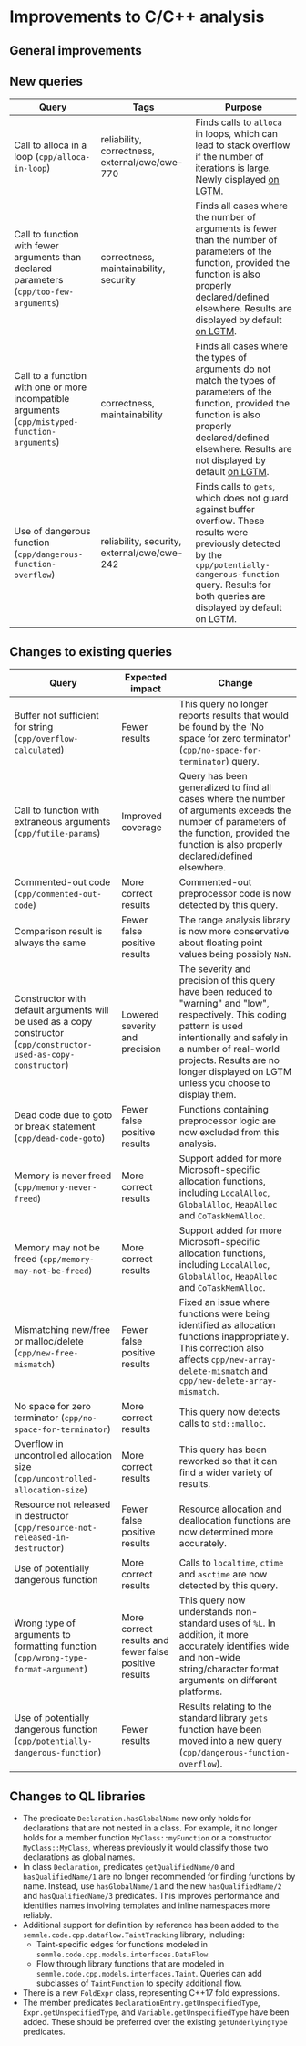 # Improvements to C/C++ analysis

## General improvements

## New queries

| **Query**                   | **Tags**  | **Purpose**                                                        |
|-----------------------------|-----------|--------------------------------------------------------------------|
| Call to alloca in a loop (`cpp/alloca-in-loop`) | reliability, correctness, external/cwe/cwe-770 | Finds calls to `alloca` in loops, which can lead to stack overflow if the number of iterations is large.  Newly displayed [on LGTM](https://lgtm.com/rules/1508831665988/). |
| Call to function with fewer arguments than declared parameters (`cpp/too-few-arguments`) | correctness, maintainability, security | Finds all cases where the number of arguments is fewer than the number of parameters of the function, provided the function is also properly declared/defined elsewhere. Results are displayed by default [on LGTM](https://lgtm.com/rules/1508860726279/). |
| Call to a function with one or more incompatible arguments (`cpp/mistyped-function-arguments`) | correctness, maintainability | Finds all cases where the types of arguments do not match the types of parameters of the function, provided the function is also properly declared/defined elsewhere. Results are not displayed by default [on LGTM](https://lgtm.com/rules/1508849286093/). |
| Use of dangerous function (`cpp/dangerous-function-overflow`) | reliability, security, external/cwe/cwe-242 | Finds calls to `gets`, which does not guard against buffer overflow. These results were previously detected by the `cpp/potentially-dangerous-function` query. Results for both queries are displayed by default on LGTM. |

## Changes to existing queries

| **Query**                  | **Expected impact**    | **Change**                                                       |
|----------------------------|------------------------|------------------------------------------------------------------|
| Buffer not sufficient for string (`cpp/overflow-calculated`) | Fewer results | This query no longer reports results that would be found by the 'No space for zero terminator' (`cpp/no-space-for-terminator`) query. |
| Call to function with extraneous arguments (`cpp/futile-params`) | Improved coverage | Query has been generalized to find all cases where the number of arguments exceeds the number of parameters of the function, provided the function is also properly declared/defined elsewhere. |
| Commented-out code (`cpp/commented-out-code`) | More correct results | Commented-out preprocessor code is now detected by this query. |
| Comparison result is always the same | Fewer false positive results | The range analysis library is now more conservative about floating point values being possibly `NaN`. |
| Constructor with default arguments will be used as a copy constructor (`cpp/constructor-used-as-copy-constructor`) | Lowered severity and precision | The severity and precision of this query have been reduced to "warning" and "low", respectively. This coding pattern is used intentionally and safely in a number of real-world projects. Results are no longer displayed on LGTM unless you choose to display them. |
| Dead code due to goto or break statement (`cpp/dead-code-goto`) | Fewer false positive results | Functions containing preprocessor logic are now excluded from this analysis. |
| Memory is never freed (`cpp/memory-never-freed`) | More correct results | Support added for more Microsoft-specific allocation functions, including `LocalAlloc`, `GlobalAlloc`, `HeapAlloc` and `CoTaskMemAlloc`. |
| Memory may not be freed (`cpp/memory-may-not-be-freed`) | More correct results | Support added for more Microsoft-specific allocation functions, including `LocalAlloc`, `GlobalAlloc`, `HeapAlloc` and `CoTaskMemAlloc`. |
| Mismatching new/free or malloc/delete (`cpp/new-free-mismatch`) | Fewer false positive results | Fixed an issue where functions were being identified as allocation functions inappropriately.  This correction also affects `cpp/new-array-delete-mismatch` and `cpp/new-delete-array-mismatch`. |
| No space for zero terminator (`cpp/no-space-for-terminator`) | More correct results | This query now detects calls to `std::malloc`. |
| Overflow in uncontrolled allocation size (`cpp/uncontrolled-allocation-size`) | More correct results | This query has been reworked so that it can find a wider variety of results. |
| Resource not released in destructor (`cpp/resource-not-released-in-destructor`) | Fewer false positive results | Resource allocation and deallocation functions are now determined more accurately. |
| Use of potentially dangerous function | More correct results | Calls to `localtime`, `ctime` and `asctime` are now detected by this query. |
| Wrong type of arguments to formatting function (`cpp/wrong-type-format-argument`) | More correct results and fewer false positive results | This query now understands non-standard uses of `%L`. In addition, it more accurately identifies wide and non-wide string/character format arguments on different platforms. |
| Use of potentially dangerous function (`cpp/potentially-dangerous-function`) | Fewer results | Results relating to the standard library `gets` function have been moved into a new query (`cpp/dangerous-function-overflow`). |

## Changes to QL libraries
- The predicate `Declaration.hasGlobalName` now only holds for declarations that are not nested in a class. For example, it no longer holds for a member function `MyClass::myFunction` or a constructor `MyClass::MyClass`, whereas previously it would classify those two declarations as global names.
- In class `Declaration`, predicates `getQualifiedName/0` and `hasQualifiedName/1` are no longer recommended for finding functions by name. Instead, use `hasGlobalName/1` and the new `hasQualifiedName/2` and `hasQualifiedName/3` predicates. This improves performance and identifies names involving templates and inline namespaces more reliably.
- Additional support for definition by reference has been added to the `semmle.code.cpp.dataflow.TaintTracking` library, including:
    - Taint-specific edges for functions modeled in `semmle.code.cpp.models.interfaces.DataFlow`.
    - Flow through library functions that are modeled in `semmle.code.cpp.models.interfaces.Taint`. Queries can add subclasses of `TaintFunction` to specify additional flow.
- There is a new `FoldExpr` class, representing C++17 fold expressions.
- The member predicates `DeclarationEntry.getUnspecifiedType`, `Expr.getUnspecifiedType`, and `Variable.getUnspecifiedType` have been added. These should be preferred over the existing `getUnderlyingType` predicates.

